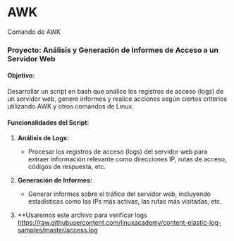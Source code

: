 # AWK
Comando de AWK
### Proyecto: Análisis y Generación de Informes de Acceso a un Servidor Web

#### Objetivo:
Desarrollar un script en bash que analice los registros de acceso
(logs) de un servidor web, genere informes y realice acciones según
ciertos criterios utilizando AWK y otros comandos de Linux.

#### Funcionalidades del Script:

1. **Análisis de Logs:**
   - Procesar los registros de acceso (logs) del servidor web para
extraer información relevante como direcciones IP, rutas de acceso,
códigos de respuesta, etc.

2. **Generación de Informes:**
   - Generar informes sobre el tráfico del servidor web, incluyendo
estadísticas como las IPs más activas, las rutas más visitadas, etc.

3. **Usaremos este archivo para verificar logs
https://raw.githubusercontent.com/linuxacademy/content-elastic-log-samples/master/access.log
